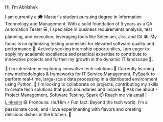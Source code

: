 Hi, I’m Abhishek

I am currently a 🎓 Master's student pursuing degree in Information Technology and Management. With a solid foundation of 5 years as a QA Automation Tester 💻,
I specialize in business requirements analysis, test planning, and execution, leveraging tools like Selenium, Jira, and Git 🛠️. My focus is on optimizing testing processes for elevated software quality and performance 🚀. 
Actively seeking internship opportunities, I am eager to apply my academic excellence and practical expertise to contribute to innovative projects and further my growth in the dynamic IT landscape 🤝.

👀 I’m interested in exploring innovative tech solutions
🌱 Currently learning new methodologies & frameworks for IT Service Management, PySpark to perform real-time, large-scale data processing in a distributed environment using Python.
💞️ I'm looking to collaborate on projects, contributing my skills to create tech solutions that push boundaries and inspire.
💬 Ask me about - Project Management, Software Testing, Spark
📫 Reach me via [email](mailto:aanand25@hawk.iit.edu) | [Linkedin](https://linkedin.com/anandavii)
😄 Pronouns: He/Him
⚡ Fun fact: Beyond the tech world, I'm a passionate cook, and I love experimenting with flavors and creating delicious dishes in the kitchen. 🧩
